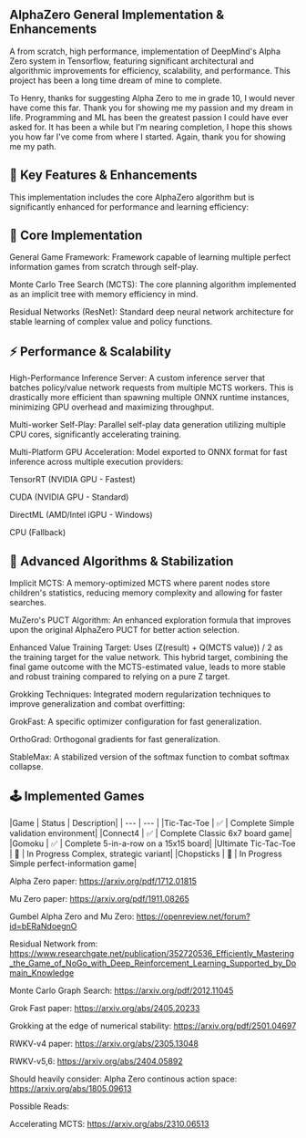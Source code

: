 ## AlphaZero General Implementation & Enhancements
A from scratch, high performance, implementation of DeepMind's Alpha Zero system in Tensorflow, featuring significant architectural and algorithmic improvements for efficiency, scalability, and performance. This project has been a long time dream of mine to complete.

To Henry, thanks for suggesting Alpha Zero to me in grade 10, I would never have come this far. Thank you for showing me my passion and my dream in life. Programming and ML has been the greatest passion I could have ever asked for. It has been a while but I'm nearing completion, I hope this shows you how far I've come from where I started. Again, thank you for showing me my path.

## 🚀 Key Features & Enhancements
This implementation includes the core AlphaZero algorithm but is significantly enhanced for performance and learning efficiency:

## 🎯 Core Implementation
General Game Framework: Framework capable of learning multiple perfect information games from scratch through self-play.

Monte Carlo Tree Search (MCTS): The core planning algorithm implemented as an implicit tree with memory efficiency in mind.

Residual Networks (ResNet): Standard deep neural network architecture for stable learning of complex value and policy functions.

## ⚡ Performance & Scalability
High-Performance Inference Server: A custom inference server that batches policy/value network requests from multiple MCTS workers. This is drastically more efficient than spawning multiple ONNX runtime instances, minimizing GPU overhead and maximizing throughput.

Multi-worker Self-Play: Parallel self-play data generation utilizing multiple CPU cores, significantly accelerating training.

Multi-Platform GPU Acceleration: Model exported to ONNX format for fast inference across multiple execution providers:

TensorRT (NVIDIA GPU - Fastest)

CUDA (NVIDIA GPU - Standard)

DirectML (AMD/Intel iGPU - Windows)

CPU (Fallback)

## 🧠 Advanced Algorithms & Stabilization
Implicit MCTS: A memory-optimized MCTS where parent nodes store children's statistics, reducing memory complexity and allowing for faster searches.

MuZero's PUCT Algorithm: An enhanced exploration formula that improves upon the original AlphaZero PUCT for better action selection.

Enhanced Value Training Target: Uses (Z(result) + Q(MCTS value)) / 2 as the training target for the value network. This hybrid target, combining the final game outcome with the MCTS-estimated value, leads to more stable and robust training compared to relying on a pure Z target.

Grokking Techniques: Integrated modern regularization techniques to improve generalization and combat overfitting:

GrokFast: A specific optimizer configuration for fast generalization.

OrthoGrad: Orthogonal gradients for fast generalization.

StableMax: A stabilized version of the softmax function to combat softmax collapse.

## 🕹️ Implemented Games

|Game |	Status | Description|
| --- | --- |
|Tic-Tac-Toe |	✅ | Complete	Simple validation environment|
|Connect4	| ✅ | Complete	Classic 6x7 board game|
|Gomoku	| ✅ | Complete	5-in-a-row on a 15x15 board|
|Ultimate Tic-Tac-Toe |	🔄 | In Progress	Complex, strategic variant|
|Chopsticks	| 🔄 | In Progress	Simple perfect-information game|


Alpha Zero paper: https://arxiv.org/pdf/1712.01815

Mu Zero paper: https://arxiv.org/pdf/1911.08265

Gumbel Alpha Zero and Mu Zero: https://openreview.net/forum?id=bERaNdoegnO

Residual Network from: https://www.researchgate.net/publication/352720536_Efficiently_Mastering_the_Game_of_NoGo_with_Deep_Reinforcement_Learning_Supported_by_Domain_Knowledge

Monte Carlo Graph Search: https://arxiv.org/pdf/2012.11045



Grok Fast paper: https://arxiv.org/abs/2405.20233

Grokking at the edge of numerical stability: https://arxiv.org/pdf/2501.04697


RWKV-v4 paper: https://arxiv.org/abs/2305.13048

RWKV-v5,6: https://arxiv.org/abs/2404.05892

Should heavily consider:
Alpha Zero continous action space: https://arxiv.org/abs/1805.09613

Possible Reads: 

Accelerating MCTS: https://arxiv.org/abs/2310.06513
